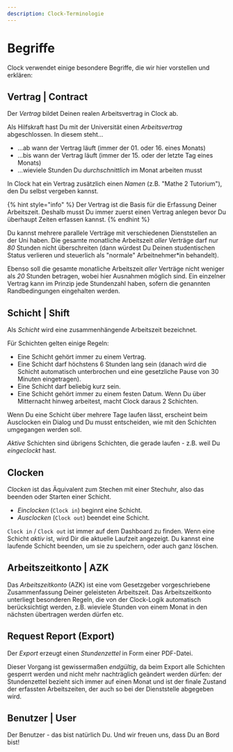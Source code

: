 ```yaml
---
description: Clock-Terminologie
---
```


# Begriffe

Clock verwendet einige besondere Begriffe, die wir hier vorstellen und erklären:

## Vertrag \| Contract

Der _Vertrag_ bildet Deinen realen Arbeitsvertrag in Clock ab.

Als Hilfskraft hast Du mit der Universität einen _Arbeitsvertrag_ abgeschlossen. In diesem steht...

* ...ab wann der Vertrag läuft \(immer der 01. oder 16. eines Monats\)
* ...bis wann der Vertrag läuft \(immer der 15. oder der letzte Tag eines Monats\)
* ...wieviele Stunden Du _durchschnittlich_ im Monat arbeiten musst

In Clock hat ein Vertrag zusätzlich einen _Namen_ \(z.B. "Mathe 2 Tutorium"\), den Du selbst vergeben kannst.

{% hint style="info" %}
Der Vertrag ist die Basis für die Erfassung Deiner Arbeitszeit. Deshalb musst Du immer zuerst einen Vertrag anlegen bevor Du überhaupt Zeiten erfassen kannst.
{% endhint %}

Du kannst mehrere parallele Verträge mit verschiedenen Dienststellen an der Uni haben. Die gesamte monatliche Arbeitszeit _aller_ Verträge darf nur _80_ Stunden nicht überschreiten \(dann würdest Du Deinen studentischen Status verlieren und steuerlich als "normale" Arbeitnehmer\*in behandelt\).

Ebenso soll die gesamte monatliche Arbeitszeit _aller_ Verträge nicht weniger als _20_ Stunden betragen, wobei hier Ausnahmen möglich sind. Ein einzelner Vertrag kann im Prinzip jede Stundenzahl haben, sofern die genannten Randbedingungen eingehalten werden.

## Schicht \|  Shift

Als _Schicht_ wird eine zusammenhängende Arbeitszeit bezeichnet.

Für Schichten gelten einige Regeln:

* Eine Schicht gehört immer zu einem Vertrag.
* Eine Schicht darf höchstens 6 Stunden lang sein \(danach wird die Schicht automatisch unterbrochen und eine gesetzliche Pause von 30 Minuten eingetragen\).
* Eine Schicht darf beliebig kurz sein.
* Eine Schicht gehört immer zu einem festen Datum. Wenn Du über Mitternacht hinweg arbeitest, macht Clock daraus 2 Schichten.

Wenn Du eine Schicht über mehrere Tage laufen lässt, erscheint beim Ausclocken ein Dialog und Du musst entscheiden, wie mit den Schichten umgegangen werden soll.

_Aktive_ Schichten sind übrigens Schichten, die gerade laufen - z.B. weil Du _eingeclockt_ hast.


## Clocken

_Clocken_ ist das Äquivalent zum Stechen mit einer Stechuhr, also das beenden oder Starten einer Schicht.

* _Einclocken_ \(`Clock in`\) beginnt eine Schicht.
* _Ausclocken_ \(`Clock out`\) beendet eine Schicht.

`Clock in` / `Clock out` ist immer auf dem Dashboard zu finden. Wenn eine Schicht _aktiv_ ist, wird Dir die aktuelle Laufzeit angezeigt. Du kannst eine laufende Schicht beenden, um sie zu speichern, oder auch ganz löschen.

## Arbeitszeitkonto \| AZK

Das _Arbeitszeitkonto_ \(AZK\) ist eine vom Gesetzgeber vorgeschriebene Zusammenfassung Deiner geleisteten Arbeitszeit. Das Arbeitszeitkonto unterliegt besonderen Regeln, die von der Clock-Logik automatisch berücksichtigt werden, z.B. wieviele Stunden von einem Monat in den nächsten übertragen werden dürfen etc.

## Request Report \(Export\)

Der _Export_ erzeugt einen _Stundenzettel_ in Form einer PDF-Datei.

Dieser Vorgang ist gewissermaßen _endgültig_, da beim Export alle Schichten gesperrt werden und nicht mehr nachträglich geändert werden dürfen: der Stundenzettel bezieht sich immer auf einen Monat und ist der finale Zustand der erfassten Arbeitszeiten, der auch so bei der Dienststelle abgegeben wird.

## Benutzer \| User

Der Benutzer - das bist natürlich Du. Und wir freuen uns, dass Du an Bord bist!